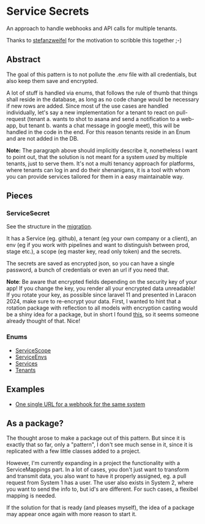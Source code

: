 # Service Secrets
An approach to handle webhooks and API calls for multiple tenants.

Thanks to [stefanzweifel](https://github.com/stefanzweifel) for the motivation to scribble this together ;-)

## Abstract

The goal of this pattern is to not pollute the .env file with all 
credentials, but also keep them save and encrypted. 

A lot of stuff is handled via enums, that follows the rule of thumb that things shall
reside in the database, as long as no code change would be necessary if new rows are added.
Since most uf the use cases are handled individually, let's say a new implementation for
a tenant to react on pull-request (tenant a. wants to shot to asana and send a notification to
a web-app, but tenant b. wants a chat message in google meet), this will be handled in 
the code in the end. For this reason tenants reside in an Enum and are not added in the DB.

**Note:** The paragraph above should implicitly describe it, nonetheless I want to point out, 
that the solution is not meant for a system _used_ by multiple tenants, just to serve them. 
It's not a multi tenancy approach for platforms, where tenants can log in and do their shenanigans, it 
is a tool with whom you can provide services tailored for them in a easy maintainable way.

## Pieces

### ServiceSecret
See the structure in the [migration](database/migrations/20xx_xx_xx_xxxxxx_create_service_secrets_table.php).

It has a Service (eg. github), a tenant (eg your own company or a client), an env (eg if you work with pipelines and 
want to distinguish between prod, stage etc.), a scope (eg master key, read only token) and the secrets.

The secrets are saved as encrypted json, so you can have a single password, a bunch of credentials or even
an url if you need that.

**Note**: Be aware that encrypted fields depending on the security key of your app! If you change the key, 
you render all your encrypted data unreadable! If you rotate your key, as possible since laravel 11 and presented
in Laracon 2024, make sure to re-encrypt your data. First, I wanted to hint that a rotation package with
reflection to all models with encryption casting would be a shiny idea for a package, but in short I found
[this](https://github.com/rawilk/laravel-app-key-rotator), so it seems someone already thought of that. Nice!

### Enums

- [ServiceScope](app/Enums/SecretScopes.php)
- [ServiceEnvs](app/Enums/ServiceEnvs.php)
- [Services](app/Enums/Services.php)
- [Tenants](app/Enums/Tenants.php)

## Examples

- [One single URL for a webhook for the same system](webhook-middleware.md)

## As a package?

The thought arose to make a package out of this pattern. But since it is exactly that so far, 
only a "pattern", I don't see much sense in it, since it is replicated with a few little
classes added to a project.

However, I'm currently expanding in a project the functionality with a ServiceMappings part.
In a lot of cases, you don't just want to transform and transmit data, you also want to have
it properly assigned, eg. a pull request from System 1 has a user. The user also exists in
System 2, where you want to send the info to, but id's are different. For such cases, a flexibel
mapping is needed. 

If the solution for that is ready (and pleases myself), the idea of a package may appear once
again with more reason to start it.